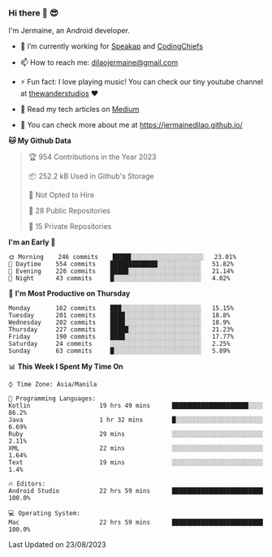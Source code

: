 ### Hi there 👋 😎
I'm Jermaine, an Android developer.

- 🔭 I’m currently working for [Speakap](https://www.speakap.com/) and [CodingChiefs](https://codingchiefs.com/en/)

- 📫 How to reach me: dilaojermaine@gmail.com

- ⚡ Fun fact: I love playing music! You can check our tiny youtube channel at [thewanderstudios](https://www.youtube.com/thewanderstudios) ♥️

- 📖 Read my tech articles on [Medium](https://jermainedilao.medium.com/)

- 👀 You can check more about me at https://jermainedilao.github.io/

<!--
**jermainedilao/jermainedilao** is a ✨ _special_ ✨ repository because its `README.md` (this file) appears on your GitHub profile.

Here are some ideas to get you started:

- 🔭 I’m currently working on ...
- 🌱 I’m currently learning ...
- 👯 I’m looking to collaborate on ...
- 🤔 I’m looking for help with ...
- 💬 Ask me about ...
- 📫 How to reach me: ...
- 😄 Pronouns: ...
- ⚡ Fun fact: ...
-->

<!--START_SECTION:waka-->
**🐱 My Github Data** 

> 🏆 954 Contributions in the Year 2023
 > 
> 📦 252.2 kB Used in Github's Storage 
 > 
> 🚫 Not Opted to Hire
 > 
> 📜 28 Public Repositories 
 > 
> 🔑 15 Private Repositories  
 > 
**I'm an Early 🐤** 

```text
🌞 Morning    246 commits    █████░░░░░░░░░░░░░░░░░░░░   23.01% 
🌆 Daytime    554 commits    █████████████░░░░░░░░░░░░   51.82% 
🌃 Evening    226 commits    █████░░░░░░░░░░░░░░░░░░░░   21.14% 
🌙 Night      43 commits     █░░░░░░░░░░░░░░░░░░░░░░░░   4.02%

```
📅 **I'm Most Productive on Thursday** 

```text
Monday       162 commits    ███░░░░░░░░░░░░░░░░░░░░░░   15.15% 
Tuesday      201 commits    ████░░░░░░░░░░░░░░░░░░░░░   18.8% 
Wednesday    202 commits    ████░░░░░░░░░░░░░░░░░░░░░   18.9% 
Thursday     227 commits    █████░░░░░░░░░░░░░░░░░░░░   21.23% 
Friday       190 commits    ████░░░░░░░░░░░░░░░░░░░░░   17.77% 
Saturday     24 commits     ░░░░░░░░░░░░░░░░░░░░░░░░░   2.25% 
Sunday       63 commits     █░░░░░░░░░░░░░░░░░░░░░░░░   5.89%

```


📊 **This Week I Spent My Time On** 

```text
⌚︎ Time Zone: Asia/Manila

💬 Programming Languages: 
Kotlin                   19 hrs 49 mins      █████████████████████░░░░   86.2% 
Java                     1 hr 32 mins        █░░░░░░░░░░░░░░░░░░░░░░░░   6.69% 
Ruby                     29 mins             ░░░░░░░░░░░░░░░░░░░░░░░░░   2.11% 
XML                      22 mins             ░░░░░░░░░░░░░░░░░░░░░░░░░   1.64% 
Text                     19 mins             ░░░░░░░░░░░░░░░░░░░░░░░░░   1.4%

🔥 Editors: 
Android Studio           22 hrs 59 mins      █████████████████████████   100.0%

💻 Operating System: 
Mac                      22 hrs 59 mins      █████████████████████████   100.0%

```


 Last Updated on 23/08/2023
<!--END_SECTION:waka-->
